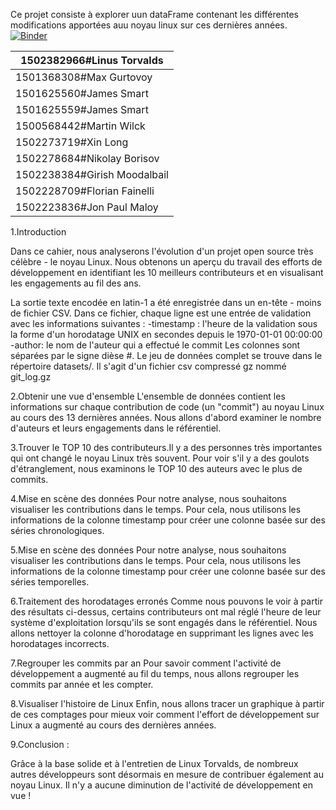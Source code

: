 Ce projet consiste à explorer uun dataFrame contenant les différentes modifications apportées auu noyau linux sur ces dernières années.
[![Binder](https://mybinder.org/badge_logo.svg)](https://mybinder.org/v2/gh/GabiDjibril/Exploring_linux/HEAD)

| 1502382966#Linus Torvalds    |
|------------------------------|
| 1501368308#Max Gurtovoy      |
| 1501625560#James Smart       |
| 1501625559#James Smart       |
| 1500568442#Martin Wilck      |
| 1502273719#Xin Long          |
| 1502278684#Nikolay Borisov   |
| 1502238384#Girish Moodalbail |
| 1502228709#Florian Fainelli  |
| 1502223836#Jon Paul Maloy    |

1.Introduction

Dans ce cahier, nous analyserons l'évolution d'un projet open source très célèbre - le noyau Linux. Nous obtenons un aperçu du travail des efforts de développement en identifiant les 10 meilleurs contributeurs et en visualisant les engagements au fil des ans.

La sortie texte encodée en latin-1 a été enregistrée dans un en-tête - moins de fichier CSV. Dans ce fichier, chaque ligne est une entrée de validation avec les informations suivantes :
 -timestamp : l'heure de la validation sous la forme d'un horodatage UNIX en secondes depuis le 1970-01-01 00:00:00 
 -author: le nom de l'auteur qui a effectué le commit  Les colonnes sont séparées par le signe dièse #. Le jeu de données complet se   trouve dans le répertoire datasets/. Il s'agit d'un fichier csv compressé gz nommé git_log.gz

2.Obtenir une vue d'ensemble L'ensemble de données contient les informations sur chaque contribution de code (un "commit") au noyau Linux au cours des 13 dernières années. Nous allons d'abord examiner le nombre d'auteurs et leurs engagements dans le référentiel.

3.Trouver le TOP 10 des contributeurs.Il y a des personnes très importantes qui ont changé le noyau Linux très souvent. Pour voir s'il y a des goulots d'étranglement, nous examinons le TOP 10 des auteurs avec le plus de commits.

4.Mise en scène des données Pour notre analyse, nous souhaitons visualiser les contributions dans le temps. Pour cela, nous utilisons les informations de la colonne timestamp pour créer une colonne basée sur des séries chronologiques.

5.Mise en scène des données Pour notre analyse, nous souhaitons visualiser les contributions dans le temps. Pour cela, nous utilisons les informations de la colonne timestamp pour créer une colonne basée sur des séries temporelles.

6.Traitement des horodatages erronés Comme nous pouvons le voir à partir des résultats ci-dessus, certains contributeurs ont mal réglé l'heure de leur système d'exploitation lorsqu'ils se sont engagés dans le référentiel. Nous allons nettoyer la colonne d'horodatage en supprimant les lignes avec les horodatages incorrects.

7.Regrouper les commits par an Pour savoir comment l'activité de développement a augmenté au fil du temps, nous allons regrouper les commits par année et les compter.

8.Visualiser l'histoire de Linux Enfin, nous allons tracer un graphique à partir de ces comptages pour mieux voir comment l'effort de développement sur Linux a augmenté au cours des dernières années.

9.Conclusion :

Grâce à la base solide et à l'entretien de Linux Torvalds, de nombreux autres développeurs sont désormais en mesure de contribuer également au noyau Linux. Il n'y a aucune diminution de l'activité de développement en vue !